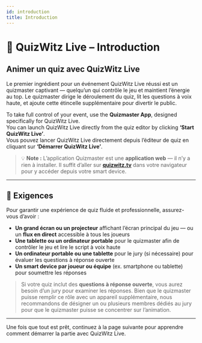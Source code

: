 ```yaml
---
id: introduction
title: Introduction
---
```


# 🎤 QuizWitz Live – Introduction

## Animer un quiz avec QuizWitz Live

Le premier ingrédient pour un événement QuizWitz Live réussi est un quizmaster captivant — quelqu’un qui contrôle le jeu et maintient l’énergie au top. Le quizmaster dirige le déroulement du quiz, lit les questions à voix haute, et ajoute cette étincelle supplémentaire pour divertir le public.

To take full control of your event, use the **Quizmaster App**, designed specifically for QuizWitz Live.\
You can launch QuizWitz Live directly from the quiz editor by clicking **‘Start QuizWitz Live’**.\
Vous pouvez lancer QuizWitz Live directement depuis l’éditeur de quiz en cliquant sur **‘Démarrer QuizWitz Live’**.

> 💡 **Note :** L’application Quizmaster est une **application web** — il n’y a rien à installer. Il suffit d’aller sur [**quizwitz.tv**](https://quizwitz.tv) dans votre navigateur pour y accéder depuis votre smart device.

---

## 🧰 Exigences

Pour garantir une expérience de quiz fluide et professionnelle, assurez-vous d’avoir :

- **Un grand écran ou un projecteur** affichant l’écran principal du jeu — ou un **flux en direct** accessible à tous les joueurs
- **Une tablette ou un ordinateur portable** pour le quizmaster afin de contrôler le jeu et lire le script à voix haute
- **Un ordinateur portable ou une tablette** pour le jury (si nécessaire) pour évaluer les questions à réponse ouverte
- **Un smart device par joueur ou équipe** (ex. smartphone ou tablette) pour soumettre les réponses

> Si votre quiz inclut des **questions à réponse ouverte**, vous aurez besoin d’un jury pour examiner les réponses. Bien que le quizmaster puisse remplir ce rôle avec un appareil supplémentaire, nous recommandons de désigner un ou plusieurs membres dédiés au jury pour que le quizmaster puisse se concentrer sur l’animation.

---

Une fois que tout est prêt, continuez à la page suivante pour apprendre comment démarrer la partie avec QuizWitz Live.
